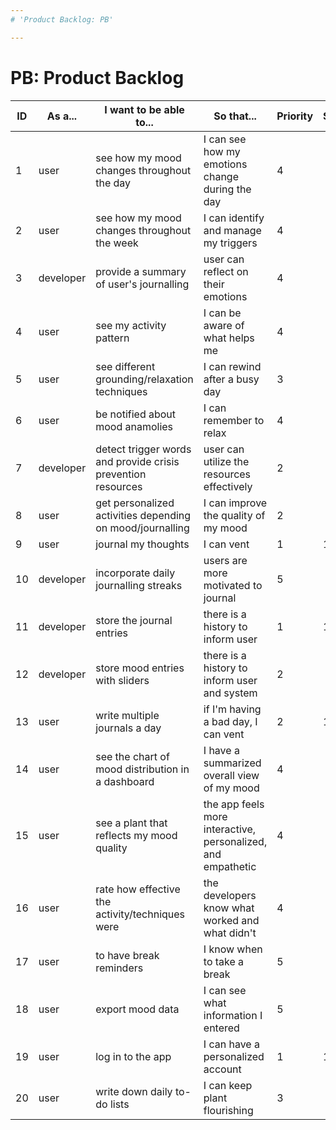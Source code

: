 ```yaml
---
# 'Product Backlog: PB'

---
```


# PB: Product Backlog

| ID | As a...   | I want to be able to...                                     |So that...                                                  |Priority|Sprint|Status   |
| -- | --------- | ----------------------------------------------------------- | ---------------------------------------------------------- |--------|------|---------|
| 1  | user      | see how my mood changes throughout the day                  |I can see how my emotions change during the day             |   4    |      | To do   |
| 2  | user      | see how my mood changes throughout the week                 |I can identify and manage my triggers                       |   4    |      | To do   |
| 3  | developer | provide a summary of user's journalling                     |user can reflect on their emotions                          |   4    |      | To do   |
| 4  | user      | see my activity pattern                                     |I can be aware of what helps me                             |   4    |      | To do   |
| 5  | user      | see different grounding/relaxation techniques               |I can rewind after a busy day                               |   3    |      | To do   |
| 6  | user      | be notified about mood anamolies                            |I can remember to relax                                     |   4    |      | To do   |
| 7  | developer | detect trigger words and provide crisis prevention resources|user can utilize the resources effectively                  |   2    |      | To do   |
| 8  | user      | get personalized activities depending on mood/journalling   |I can improve the quality of my mood                        |   2    |      | To do   |
| 9  | user      | journal my thoughts                                         |I can vent                                                  |   1    |   1  | To do   |
| 10 | developer | incorporate daily journalling streaks                       |users are more motivated to journal                         |   5    |      | To do   |
| 11 | developer | store the journal entries                                   |there is a history to inform user                           |   1    |   1  | To do   |
| 12 | developer | store mood entries with sliders                             |there is a history to inform user and system                |   2    |      | To do   |
| 13 | user      | write multiple journals a day                               |if I'm having a bad day, I can vent                         |   2    |   1  | To do   |
| 14 | user      | see the chart of mood distribution in a dashboard           |I have a summarized overall view of my mood                 |   4    |      | To do   |
| 15 | user      | see a plant that reflects my mood quality                   |the app feels more interactive, personalized, and empathetic|   4    |      | To do   |
| 16 | user      | rate how effective the activity/techniques were             |the developers know what worked and what didn't             |   4    |      | To do   |
| 17 | user      | to have break reminders                                     |I know when to take a break                                 |   5    |      | To do   |
| 18 | user      | export mood data                                            |I can see what information I entered                        |   5    |      | To do   |
| 19 | user      | log in to the app                                           |I can have a personalized account                           |   1    |   1  | To do   |
| 20 | user      | write down daily to-do lists                                |I can keep plant flourishing                                |   3    |      | To do   |
